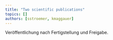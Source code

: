 ```yaml
---
title: "Two scientific publications"
topics: []
authors: [sstroemer, kmaggauer]
---
```


Veröffentlichung nach Fertigstellung und Freigabe.
